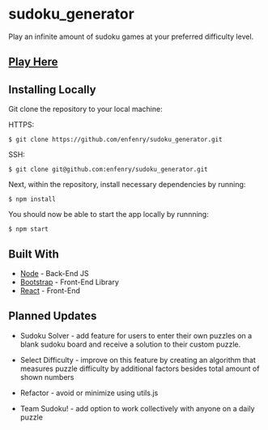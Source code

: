 # sudoku_generator
Play an infinite amount of sudoku games at your preferred difficulty level.

## [Play Here](https://sudoku-play.herokuapp.com/)

## Installing Locally
Git clone the repository to your local machine: 

HTTPS:
```
$ git clone https://github.com/enfenry/sudoku_generator.git
```
SSH:
````
$ git clone git@github.com:enfenry/sudoku_generator.git
````

Next, within the repository, install necessary dependencies by running:
````
$ npm install
````

You should now be able to start the app locally by runnning:
````
$ npm start
````

## Built With
* [Node](https://nodejs.org/en/) - Back-End JS
* [Bootstrap](https://getbootstrap.com/) - Front-End Library
* [React](https://reactjs.org/) - Front-End

## Planned Updates
* Sudoku Solver - add feature for users to enter their own puzzles on a blank sudoku board and receive a solution to their custom puzzle.
* Select Difficulty - improve on this feature by creating an algorithm that measures puzzle difficulty by additional factors besides total amount of shown numbers

* Refactor - avoid or minimize using utils.js

* Team Sudoku! - add option to work collectively with anyone on a daily puzzle



